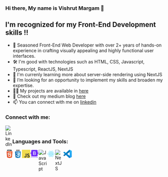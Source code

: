 ### Hi there, My name is Vishrut Margam 👋

## I'm recognized for my Front-End Development skills !!

- 🚀 Seasoned Front-End Web Developer with over 2+ years of hands-on experience in crafting visually appealing and highly functional user interfaces.
- 🛠️ I'm good with technologies such as HTML, CSS, Javascript, Typescript, ReactJS, NextJS
- 🌱 I'm currenly learning more about server-side rendering using NextJS
- 👯 I’m looking for an opportunity to implement my skills and broaden my expertise.
- 👨‍💻 My projects are available in <a href="https://github.com/Vishrut8898?tab=repositories">here</a>
- 📝 Check out my medium blog <a href="https://vishrut9869.medium.com/how-to-become-a-mern-stack-developer-a92afc9b52ec">here</a>
- 📫 You can connect with me on <a href="https://www.linkedin.com/in/vishrutmargam">linkedin</a>

### Connect with me:

<a href="https://www.linkedin.com/in/vishrutmargam"><img align="left" alt="LinkedIn" width="22px" src="https://cdn.jsdelivr.net/npm/simple-icons@v3/icons/linkedin.svg" /></a>

<br />

### Languages and Tools:

<a href="https://www.w3.org/html/"><img align="left" alt="HTML5" width="26px" src="https://raw.githubusercontent.com/github/explore/80688e429a7d4ef2fca1e82350fe8e3517d3494d/topics/html/html.png" /></a>

<a href="https://www.w3schools.com/css"><img align="left" alt="CSS3" width="26px" src="https://raw.githubusercontent.com/github/explore/80688e429a7d4ef2fca1e82350fe8e3517d3494d/topics/css/css.png" /></a>

<a href="https://developer.mozilla.org/en-US/docs/Web/JavaScript"><img align="left" alt="JavaScript" width="26px" src="https://raw.githubusercontent.com/github/explore/80688e429a7d4ef2fca1e82350fe8e3517d3494d/topics/javascript/javascript.png" /></a>

<a href="https://getbootstrap.com/"><img align="left" alt="JavaScript" width="26px" src="https://raw.githubusercontent.com/devicons/devicon/master/icons/bootstrap/bootstrap-plain-wordmark.svg" /></a>

<a href="https://tailwindcss.com/"><img align="left" alt="JavaScript" width="26px" src="https://bourhaouta.gallerycdn.vsassets.io/extensions/bourhaouta/tailwindshades/0.0.5/1592520164095/Microsoft.VisualStudio.Services.Icons.Default" /></a>

<a href="https://reactjs.org/"><img align="left" alt="React" width="26px" src="https://raw.githubusercontent.com/github/explore/80688e429a7d4ef2fca1e82350fe8e3517d3494d/topics/react/react.png" /></a>

<a href="https://nextjs.org/"><img align="left" alt="NextJS" width="26px" src="https://w7.pngwing.com/pngs/87/586/png-transparent-next-js-hd-logo.png" /></a>

<a href="https://code.visualstudio.com/"><img align="left" alt="Visual Studio Code" width="26px" src="https://raw.githubusercontent.com/github/explore/80688e429a7d4ef2fca1e82350fe8e3517d3494d/topics/visual-studio-code/visual-studio-code.png" /></a>
